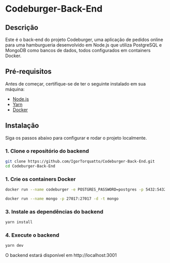 # Codeburger-Back-End

## Descrição

Este é o back-end do projeto Codeburger, uma aplicação de pedidos online para uma hamburgueria desenvolvido em Node.js que utiliza PostgreSQL e MongoDB como bancos de dados, todos configurados em containers Docker.


## Pré-requisitos

Antes de começar, certifique-se de ter o seguinte instalado em sua máquina:

- [Node.js](https://nodejs.org/en/)
- [Yarn](https://classic.yarnpkg.com/en/docs/install)
- [Docker](https://www.docker.com/)

## Instalação

Siga os passos abaixo para configurar e rodar o projeto localmente.

### 1. Clone o repositório  do backend

```bash
git clone https://github.com/IgorTorquatto/Codeburger-Back-End.git
cd Codeburger-Back-End
```

### 1. Crie os containers Docker

```bash
docker run --name codeburger -e POSTGRES_PASSWORD=postgres -p 5432:5432 -d postgres

docker run --name mongo -p 27017:27017 -d -t mongo
```

### 3. Instale as dependências do backend

```bash
yarn install
```
### 4. Execute o backend

```bash
yarn dev
```

O backend estará disponível em http://localhost:3001

